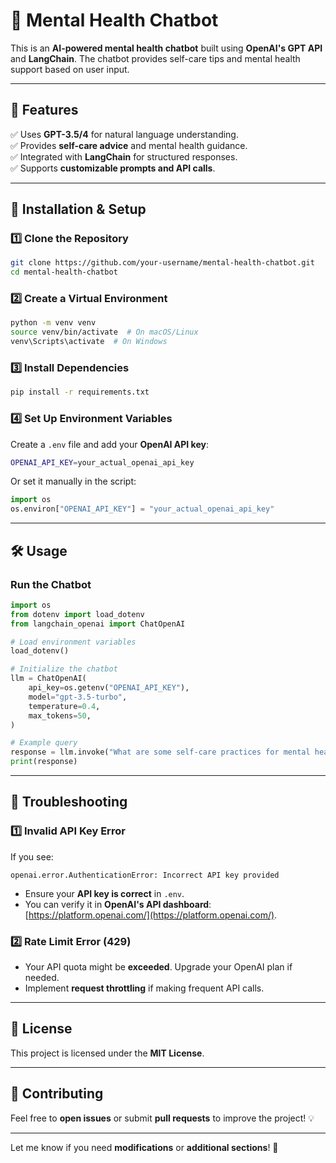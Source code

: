 
# **🧠 Mental Health Chatbot**  

This is an **AI-powered mental health chatbot** built using **OpenAI's GPT API** and **LangChain**. The chatbot provides self-care tips and mental health support based on user input.  

---

## **📌 Features**  
✅ Uses **GPT-3.5/4** for natural language understanding.  
✅ Provides **self-care advice** and mental health guidance.  
✅ Integrated with **LangChain** for structured responses.  
✅ Supports **customizable prompts and API calls**.  

---

## **🚀 Installation & Setup**  

### **1️⃣ Clone the Repository**  
```sh
git clone https://github.com/your-username/mental-health-chatbot.git
cd mental-health-chatbot
```

### **2️⃣ Create a Virtual Environment**  
```sh
python -m venv venv
source venv/bin/activate  # On macOS/Linux
venv\Scripts\activate  # On Windows
```

### **3️⃣ Install Dependencies**  
```sh
pip install -r requirements.txt
```

### **4️⃣ Set Up Environment Variables**  
Create a `.env` file and add your **OpenAI API key**:  
```sh
OPENAI_API_KEY=your_actual_openai_api_key
```

Or set it manually in the script:  
```python
import os
os.environ["OPENAI_API_KEY"] = "your_actual_openai_api_key"
```

---

## **🛠 Usage**  

### **Run the Chatbot**
```python
import os
from dotenv import load_dotenv
from langchain_openai import ChatOpenAI

# Load environment variables
load_dotenv()

# Initialize the chatbot
llm = ChatOpenAI(
    api_key=os.getenv("OPENAI_API_KEY"),
    model="gpt-3.5-turbo",
    temperature=0.4,
    max_tokens=50,
)

# Example query
response = llm.invoke("What are some self-care practices for mental health?")
print(response)
```

---

## **🛑 Troubleshooting**  

### **1️⃣ Invalid API Key Error**  
If you see:  
```
openai.error.AuthenticationError: Incorrect API key provided
```
- Ensure your **API key is correct** in `.env`.  
- You can verify it in **OpenAI's API dashboard**: [https://platform.openai.com/](https://platform.openai.com/).  

### **2️⃣ Rate Limit Error (429)**  
- Your API quota might be **exceeded**. Upgrade your OpenAI plan if needed.  
- Implement **request throttling** if making frequent API calls.  

---

## **📜 License**  
This project is licensed under the **MIT License**.  

---

## **🙌 Contributing**  
Feel free to **open issues** or submit **pull requests** to improve the project! 💡  

---

Let me know if you need **modifications** or **additional sections**! 🚀
